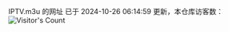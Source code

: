 IPTV.m3u 的网址 已于 2024-10-26 06:14:59 更新，本仓库访客数：![Visitor's Count](https://profile-counter.glitch.me/hero1898_tv/count.svg)
